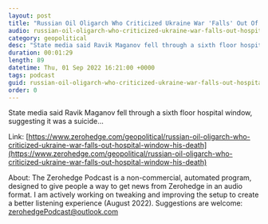 ```yaml
---
layout: post
title: "Russian Oil Oligarch Who Criticized Ukraine War 'Falls' Out Of Hospital Window To His Death"
audio: russian-oil-oligarch-who-criticized-ukraine-war-falls-out-hospital-window-his-death-0
category: geopolitical
desc: "State media said Ravik Maganov fell through a sixth floor hospital window, suggesting it was a suicide..."
duration: 00:01:29
length: 89
datetime: Thu, 01 Sep 2022 16:21:00 +0000
tags: podcast
guid: russian-oil-oligarch-who-criticized-ukraine-war-falls-out-hospital-window-his-death-0
order: 0
---
```

State media said Ravik Maganov fell through a sixth floor hospital window, suggesting it was a suicide...

Link: [https://www.zerohedge.com/geopolitical/russian-oil-oligarch-who-criticized-ukraine-war-falls-out-hospital-window-his-death](https://www.zerohedge.com/geopolitical/russian-oil-oligarch-who-criticized-ukraine-war-falls-out-hospital-window-his-death)

About: The Zerohedge Podcast is a non-commercial, automated program, designed to give people a way to get news from Zerohedge in an audio format.  I am actively working on tweaking and improving the setup to create a better listening experience (August 2022).  Suggestions are welcome: [zerohedgePodcast@outlook.com](mailto:zerohedgePodcast@outlook.com)
